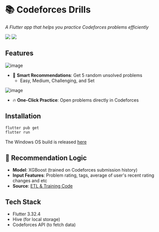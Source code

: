 # 📚 Codeforces Drills  
*A Flutter app that helps you practice Codeforces problems efficiently*  

![](https://img.shields.io/badge/flutter-3.32.4-blue)
![](https://img.shields.io/badge/license-MIT-green)
## Features
![image](https://github.com/user-attachments/assets/4e705a5e-d5f7-4258-a47d-2beefef2ec1d)
- 🎯 **Smart Recommendations**: Get 5 random unsolved problems  
  - Easy, Medium, Challenging, and Set
  
 ![image](https://github.com/user-attachments/assets/f0e639ee-2250-4203-a0a5-513b17507f82)
- 🔥 **One-Click Practice**: Open problems directly in Codeforces
## Installation 
```bash
flutter pub get
flutter run
```
The Windows OS build is released [here](https://github.com/nicotina04/cf-drills/releases/tag/1.0.0%2B1)
## 🎯 Recommendation Logic
- **Model**: XGBoost (trained on Codeforces submission history)  
- **Input Features**: Problem rating, tags, average of user's recent rating changes and etc
- **Source**: [ETL & Training Code](https://github.com/nicotina04/cf-recommender-system)  
## Tech Stack
- Flutter 3.32.4  
- Hive (for local storage)  
- Codeforces API (to fetch data)

